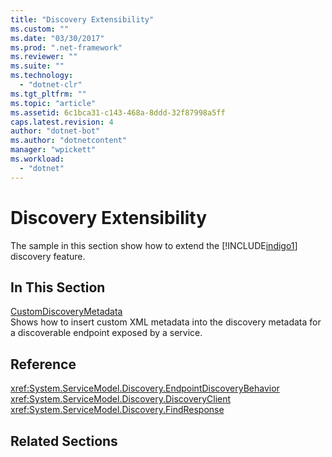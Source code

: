 ```yaml
---
title: "Discovery Extensibility"
ms.custom: ""
ms.date: "03/30/2017"
ms.prod: ".net-framework"
ms.reviewer: ""
ms.suite: ""
ms.technology: 
  - "dotnet-clr"
ms.tgt_pltfrm: ""
ms.topic: "article"
ms.assetid: 6c1bca31-c143-468a-8ddd-32f87998a5ff
caps.latest.revision: 4
author: "dotnet-bot"
ms.author: "dotnetcontent"
manager: "wpickett"
ms.workload: 
  - "dotnet"
---
```

# Discovery Extensibility
The sample in this section show how to extend the [!INCLUDE[indigo1](../../../../includes/indigo1-md.md)] discovery feature.  
  
## In This Section  
 [CustomDiscoveryMetadata](../../../../docs/framework/wcf/samples/customdiscoverymetadata.md)  
 Shows how to insert custom XML metadata into the discovery metadata for a discoverable endpoint exposed by a service.  
  
## Reference  
 <xref:System.ServiceModel.Discovery.EndpointDiscoveryBehavior> <xref:System.ServiceModel.Discovery.DiscoveryClient> <xref:System.ServiceModel.Discovery.FindResponse>  
  
## Related Sections
